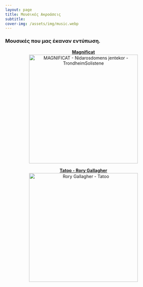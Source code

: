```yaml
---
layout: page
title: Μουσικές Ακροάσεις
subtitle:
cover-img: /assets/img/music.webp
---
```


<p style="text-align:center;">
 <h3> Μουσικές που μας έκαναν εντύπωση. </h3>
</p>


<p style="text-align:center;">
 <a href="https://sgmsc.github.io/site/assets/music/2l_maginficat"><strong>Magnificat</strong></a> <br>
 <a href="https://sgmsc.github.io/site/assets/music/2l_maginficat">
  <img src="https://sgmsc.github.io/site/assets/img/magn_cover.jpg" alt="MAGNIFICAT - Nidarosdomens jentekor - TrondheimSolistene" style="width:350px;height:350px;"></a>
</p>

<p>  
</p>

<p style="text-align:center;">
 <a href="https://sgmsc.github.io/site/assets/music/tatoo"><strong>Tatoo - Rory Gallagher</strong></a><br> 
 <a href="https://sgmsc.github.io/site/assets/music/tatoo">
   <img src="https://sgmsc.github.io/site/assets/img/tatoo_cover.webp" alt="Rory Gallagher - Tatoo" style="width:350px;height:350px;"></a>
</p>

<p>  
</p>
 
